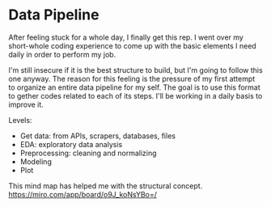 # Data Pipeline

After feeling stuck for a whole day, I finally get this rep. 
I went over my short-whole coding experience to come up with the basic elements I need daily in order to perform my job.

I'm still insecure if it is the best structure to build, but I'm going to follow this one anyway. The reason for this feeling is the pressure of my first attempt to organize an entire data pipeline for my self. The goal is to use this format to gether codes related to each of its steps. 
I'll be working in a daily basis to improve it.

Levels:
- Get data: from APIs, scrapers, databases, files
- EDA: exploratory data analysis
- Preprocessing: cleaning and normalizing
- Modeling
- Plot

This mind map has helped me with the structural concept.
https://miro.com/app/board/o9J_koNsYBo=/
